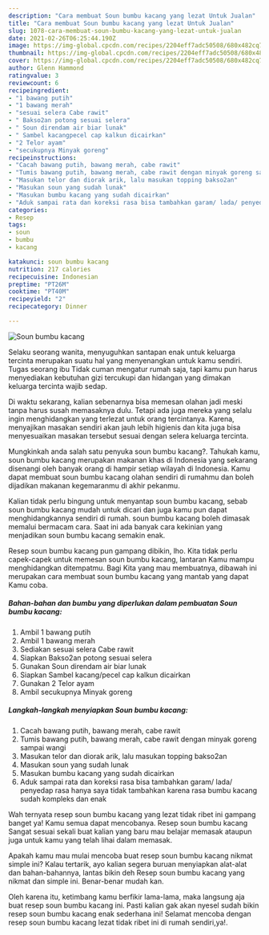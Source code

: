 ```yaml
---
description: "Cara membuat Soun bumbu kacang yang lezat Untuk Jualan"
title: "Cara membuat Soun bumbu kacang yang lezat Untuk Jualan"
slug: 1078-cara-membuat-soun-bumbu-kacang-yang-lezat-untuk-jualan
date: 2021-02-26T06:25:44.190Z
image: https://img-global.cpcdn.com/recipes/2204eff7adc50508/680x482cq70/soun-bumbu-kacang-foto-resep-utama.jpg
thumbnail: https://img-global.cpcdn.com/recipes/2204eff7adc50508/680x482cq70/soun-bumbu-kacang-foto-resep-utama.jpg
cover: https://img-global.cpcdn.com/recipes/2204eff7adc50508/680x482cq70/soun-bumbu-kacang-foto-resep-utama.jpg
author: Glenn Hammond
ratingvalue: 3
reviewcount: 6
recipeingredient:
- "1 bawang putih"
- "1 bawang merah"
- "sesuai selera Cabe rawit"
- " Bakso2an potong sesuai selera"
- " Soun direndam air biar lunak"
- " Sambel kacangpecel cap kalkun dicairkan"
- "2 Telor ayam"
- "secukupnya Minyak goreng"
recipeinstructions:
- "Cacah bawang putih, bawang merah, cabe rawit"
- "Tumis bawang putih, bawang merah, cabe rawit dengan minyak goreng sampai wangi"
- "Masukan telor dan diorak arik, lalu masukan topping bakso2an"
- "Masukan soun yang sudah lunak"
- "Masukan bumbu kacang yang sudah dicairkan"
- "Aduk sampai rata dan koreksi rasa bisa tambahkan garam/ lada/ penyedap rasa hanya saya tidak tambahkan karena rasa bumbu kacang sudah kompleks dan enak"
categories:
- Resep
tags:
- soun
- bumbu
- kacang

katakunci: soun bumbu kacang 
nutrition: 217 calories
recipecuisine: Indonesian
preptime: "PT26M"
cooktime: "PT40M"
recipeyield: "2"
recipecategory: Dinner

---
```



![Soun bumbu kacang](https://img-global.cpcdn.com/recipes/2204eff7adc50508/680x482cq70/soun-bumbu-kacang-foto-resep-utama.jpg)

Selaku seorang wanita, menyuguhkan santapan enak untuk keluarga tercinta merupakan suatu hal yang menyenangkan untuk kamu sendiri. Tugas seorang ibu Tidak cuman mengatur rumah saja, tapi kamu pun harus menyediakan kebutuhan gizi tercukupi dan hidangan yang dimakan keluarga tercinta wajib sedap.

Di waktu  sekarang, kalian sebenarnya bisa memesan olahan jadi meski tanpa harus susah memasaknya dulu. Tetapi ada juga mereka yang selalu ingin menghidangkan yang terlezat untuk orang tercintanya. Karena, menyajikan masakan sendiri akan jauh lebih higienis dan kita juga bisa menyesuaikan masakan tersebut sesuai dengan selera keluarga tercinta. 



Mungkinkah anda salah satu penyuka soun bumbu kacang?. Tahukah kamu, soun bumbu kacang merupakan makanan khas di Indonesia yang sekarang disenangi oleh banyak orang di hampir setiap wilayah di Indonesia. Kamu dapat membuat soun bumbu kacang olahan sendiri di rumahmu dan boleh dijadikan makanan kegemaranmu di akhir pekanmu.

Kalian tidak perlu bingung untuk menyantap soun bumbu kacang, sebab soun bumbu kacang mudah untuk dicari dan juga kamu pun dapat menghidangkannya sendiri di rumah. soun bumbu kacang boleh dimasak memalui bermacam cara. Saat ini ada banyak cara kekinian yang menjadikan soun bumbu kacang semakin enak.

Resep soun bumbu kacang pun gampang dibikin, lho. Kita tidak perlu capek-capek untuk memesan soun bumbu kacang, lantaran Kamu mampu menghidangkan ditempatmu. Bagi Kita yang mau membuatnya, dibawah ini merupakan cara membuat soun bumbu kacang yang mantab yang dapat Kamu coba.

<!--inarticleads1-->

##### Bahan-bahan dan bumbu yang diperlukan dalam pembuatan Soun bumbu kacang:

1. Ambil 1 bawang putih
1. Ambil 1 bawang merah
1. Sediakan sesuai selera Cabe rawit
1. Siapkan  Bakso2an potong sesuai selera
1. Gunakan  Soun direndam air biar lunak
1. Siapkan  Sambel kacang/pecel cap kalkun dicairkan
1. Gunakan 2 Telor ayam
1. Ambil secukupnya Minyak goreng




<!--inarticleads2-->

##### Langkah-langkah menyiapkan Soun bumbu kacang:

1. Cacah bawang putih, bawang merah, cabe rawit
1. Tumis bawang putih, bawang merah, cabe rawit dengan minyak goreng sampai wangi
1. Masukan telor dan diorak arik, lalu masukan topping bakso2an
1. Masukan soun yang sudah lunak
1. Masukan bumbu kacang yang sudah dicairkan
1. Aduk sampai rata dan koreksi rasa bisa tambahkan garam/ lada/ penyedap rasa hanya saya tidak tambahkan karena rasa bumbu kacang sudah kompleks dan enak




Wah ternyata resep soun bumbu kacang yang lezat tidak ribet ini gampang banget ya! Kamu semua dapat mencobanya. Resep soun bumbu kacang Sangat sesuai sekali buat kalian yang baru mau belajar memasak ataupun juga untuk kamu yang telah lihai dalam memasak.

Apakah kamu mau mulai mencoba buat resep soun bumbu kacang nikmat simple ini? Kalau tertarik, ayo kalian segera buruan menyiapkan alat-alat dan bahan-bahannya, lantas bikin deh Resep soun bumbu kacang yang nikmat dan simple ini. Benar-benar mudah kan. 

Oleh karena itu, ketimbang kamu berfikir lama-lama, maka langsung aja buat resep soun bumbu kacang ini. Pasti kalian gak akan nyesel sudah bikin resep soun bumbu kacang enak sederhana ini! Selamat mencoba dengan resep soun bumbu kacang lezat tidak ribet ini di rumah sendiri,ya!.

